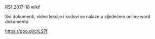 RS1 2017-18 wiki!

Svi dokumenti, video lekcije i kodovi se nalaze u sljedećem online word dokumentu:

https://goo.gl/crLS7f
